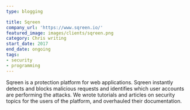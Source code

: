 ```yaml
---
type: blogging

title: Sqreen
company_url: 'https://www.sqreen.io/'
featured_image: images/clients/sqreen.png
category: Chris writing
start_date: 2017
end_date: ongoing
tags:
- security
- programming
---
```


Sqreen is a protection platform for web applications. Sqreen instantly detects and blocks malicious requests and identifies which user accounts are performing the attacks. We wrote tutorials and articles on security topics for the users of the platform, and overhauled their documentation.
